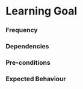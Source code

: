 # Learning Goal



### Frequency



### Dependencies



### Pre-conditions



### Expected Behaviour


